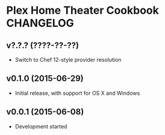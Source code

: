 Plex Home Theater Cookbook CHANGELOG
====================================

v?.?.? (????-??-??)
-------------------
- Switch to Chef 12-style provider resolution

v0.1.0 (2015-06-29)
-------------------
- Initial release, with support for OS X and Windows

v0.0.1 (2015-06-08)
-------------------
- Development started
